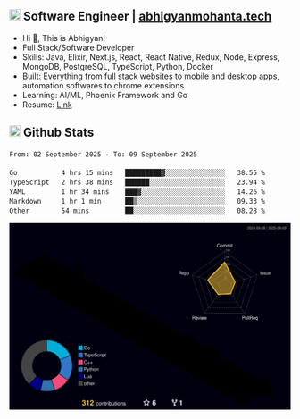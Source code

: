 ## <img src="https://media.giphy.com/media/v1.Y2lkPTc5MGI3NjExNjBuMTFuMDMxcjR0OXp2Zjk5Z3A2ajkzYWpiaDFmdWJhZzY2anM1MCZlcD12MV9naWZzX3NlYXJjaCZjdD1n/UcK7JalnjCz0k/giphy.gif" width="20" height="20" /> Software Engineer | [abhigyanmohanta.tech](https://abhigyanmohanta.tech)


- Hi 👋, This is Abhigyan!
- Full Stack/Software Developer
- Skills: Java, Elixir, Next.js, React, React Native, Redux, Node, Express, MongoDB, PostgreSQL, TypeScript, Python, Docker
- Built: Everything from full stack websites to mobile and desktop apps, automation softwares to chrome extensions
- Learning: AI/ML, Phoenix Framework and Go
- Resume: [Link](https://abhigyan-mohanta.github.io/resume/)


## <img src="https://media.giphy.com/media/v1.Y2lkPTc5MGI3NjExOTVzbjE3Z3F6bDhrNGtzYWpiODJkeTRhcHRqN3MwaGV2cTZ3ajR3eCZlcD12MV9naWZzX3NlYXJjaCZjdD1n/o0vwzuFwCGAFO/giphy.gif" width="20" height="20" /> Github Stats
<!--START_SECTION:waka-->

```txt
From: 02 September 2025 - To: 09 September 2025

Go           4 hrs 15 mins   █████████▓░░░░░░░░░░░░░░░   38.55 %
TypeScript   2 hrs 38 mins   ██████░░░░░░░░░░░░░░░░░░░   23.94 %
YAML         1 hr 34 mins    ███▓░░░░░░░░░░░░░░░░░░░░░   14.26 %
Markdown     1 hr 1 min      ██▒░░░░░░░░░░░░░░░░░░░░░░   09.33 %
Other        54 mins         ██░░░░░░░░░░░░░░░░░░░░░░░   08.28 %
```

<!--END_SECTION:waka-->
![](./profile-3d-contrib/profile-night-rainbow.svg)
